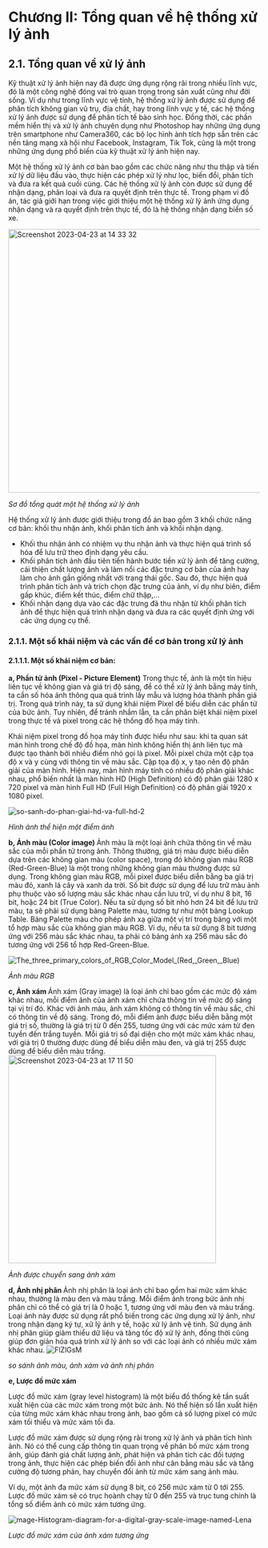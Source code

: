 
# Chương II: Tổng quan về hệ thống xử lý ảnh
## 2.1. Tổng quan về xử lý ảnh
Kỹ thuật xử lý ảnh hiện nay đã được ứng dụng rộng rãi trong nhiều lĩnh vực, đó là một công nghệ đóng vai trò quan trọng trong sản xuất cũng như đời sống. Ví dụ như trong lĩnh vực vệ tinh, hệ thống xử lý ảnh được sử dụng để phân tích không gian vũ trụ, địa chất, hay trong lĩnh vực y tế, các hệ thống xử lý ảnh được sử dụng để phân tích tế bào sinh học. Đồng thời, các phần mềm hiển thị và xử lý ảnh chuyên dụng như Photoshop hay những ứng dụng trên smartphone như Camera360, các bộ lọc hình ảnh tích hợp sẵn trên các nền tảng mạng xã hội như Facebook, Instagram, Tik Tok, cũng là một trong những ứng dụng phổ biến của kỹ thuật xử lý ảnh hiện nay.

Một hệ thống xử lý ảnh cơ bản bao gồm các chức năng như thu thập và tiền xử lý dữ liệu đầu vào, thực hiện các phép xử lý như lọc, biến đổi, phân tích và đưa ra kết quả cuối cùng. Các hệ thống xử lý ảnh còn được sử dụng để nhận dạng, phân loại và đưa ra quyết định trên thực tế. Trong phạm vi đồ án, tác giả giới hạn trong việc giới thiệu một hệ thống xử lý ảnh ứng dụng nhận dạng và ra quyết định trên thực tế, đó là hệ thống nhận dạng biển số xe.

<img width="526" alt="Screenshot 2023-04-23 at 14 33 32" src="https://user-images.githubusercontent.com/13607004/233826376-3613f5eb-3b4c-4ae3-aa22-9df1a85560dc.png">

<i>Sơ đồ tổng quát một hệ thống xử lý ảnh</i>

Hệ thống xử lý ảnh được giới thiệu trong đồ án bao gồm 3 khối chức năng cơ bản: khối thu nhận ảnh, khối phân tích ảnh và khối nhận dạng. 
- Khối thu nhận ảnh có nhiệm vụ thu nhận ảnh và thực hiện quá trình số hóa để lưu trữ theo định dạng yêu cầu. 
- Khối phân tích ảnh đầu tiên tiến hành bước tiền xử lý ảnh để tăng cường, cải thiện chất lượng ảnh và làm nổi các đặc trưng cơ bản của ảnh hay làm cho ảnh gần giống nhất với trạng thái gốc. Sau đó, thực hiện quá trình phân tích ảnh và trích chọn đặc trưng của ảnh, ví dụ như biên, điểm gấp khúc, điểm kết thúc, điểm chữ thập,... 
- Khối nhận dạng dựa vào các đặc trưng đã thu nhận từ khối phân tích ảnh để thực hiện quá trình nhận dạng và đưa ra các quyết định ứng với các ứng dụng cụ thể. 

### 2.1.1. Một số khái niệm và các vấn đề cơ bản trong xử lý ảnh
#### 2.1.1.1. Một số khái niệm cơ bản: 
<b> a, Phần tử ảnh (Pixel - Picture Element)</b>
Trong thực tế, ảnh là một tín hiệu liên tục về không gian và giá trị độ sáng, để có thể xử lý ảnh bằng máy tính, ta cần số hóa ảnh thông qua quá trình lấy mẫu và lượng hóa thành phần giá trị. Trong quá trình này, ta sử dụng khái niệm Pixel để biểu diễn các phần tử của bức ảnh. Tuy nhiên, để tránh nhầm lẫn, ta cần phân biệt khái niệm pixel trong thực tế và pixel trong các hệ thống đồ họa máy tính.

Khái niệm pixel trong đồ họa máy tính được hiểu như sau: khi ta quan sát màn hình trong chế độ đồ họa, màn hình không hiển thị ảnh liên tục mà được tạo thành bởi nhiều điểm nhỏ gọi là pixel. Mỗi pixel chứa một cặp tọa độ x và y cùng với thông tin về màu sắc. Cặp tọa độ x, y tạo nên độ phân giải của màn hình. Hiện nay, màn hình máy tính có nhiều độ phân giải khác nhau, phổ biến nhất là màn hình HD (High Definition) có độ phân giải 1280 x 720 pixel và màn hình Full HD (Full High Definition) có độ phân giải 1920 x 1080 pixel.

![so-sanh-do-phan-giai-hd-va-full-hd-2](https://user-images.githubusercontent.com/13607004/233827520-f0cf4a59-c037-4cc7-b574-225dd6b2a693.jpg)

<i> Hình ảnh thể hiện một điểm ảnh </i>

<b> b, Ảnh màu (Color image) </b>
Ảnh màu là một loại ảnh chứa thông tin về màu sắc của mỗi phần tử trong ảnh. Thông thường, giá trị màu được biểu diễn dựa trên các không gian màu (color space), trong đó không gian màu RGB (Red-Green-Blue) là một trong những không gian màu thường được sử dụng. Trong không gian màu RGB, mỗi pixel được biểu diễn bằng ba giá trị màu đỏ, xanh lá cây và xanh da trời. Số bit được sử dụng để lưu trữ màu ảnh phụ thuộc vào số lượng màu sắc khác nhau cần lưu trữ, ví dụ như 8 bit, 16 bit, hoặc 24 bit (True Color). Nếu ta sử dụng số bit nhỏ hơn 24 bit để lưu trữ màu, ta sẽ phải sử dụng bảng Palette màu, tương tự như một bảng Lookup Table. Bảng Palette màu cho phép ánh xạ giữa một vị trí trong bảng với một tổ hợp màu sắc của không gian màu RGB. Ví dụ, nếu ta sử dụng 8 bit tương ứng với 256 màu sắc khác nhau, ta phải có bảng ánh xạ 256 màu sắc đó tương ứng với 256 tổ hợp Red-Green-Blue.

![The_three_primary_colors_of_RGB_Color_Model_(Red,_Green,_Blue)](https://user-images.githubusercontent.com/13607004/233828067-cc5fee54-5f5e-4411-ab34-f898cedb6990.png)

<i> Ảnh màu RGB</i>

<b> c, Ảnh xám </b>
Ảnh xám (Gray image) là loại ảnh chỉ bao gồm các mức độ xám khác nhau, mỗi điểm ảnh của ảnh xám chỉ chứa thông tin về mức độ sáng tại vị trí đó. Khác với ảnh màu, ảnh xám không có thông tin về màu sắc, chỉ có thông tin về độ sáng. Trong đó, mỗi điểm ảnh được biểu diễn bằng một giá trị số, thường là giá trị từ 0 đến 255, tương ứng với các mức xám từ đen tuyền đến trắng tuyền. Mỗi giá trị số đại diện cho một mức xám khác nhau, với giá trị 0 thường được dùng để biểu diễn màu đen, và giá trị 255 được dùng để biểu diễn màu trắng.
<img width="415" alt="Screenshot 2023-04-23 at 17 11 50" src="https://user-images.githubusercontent.com/13607004/233833696-e8ee6020-d809-4ded-b39f-1388d90738a8.png">

<i> Ảnh được chuyển sang ảnh xám </i>

<b> d, Ảnh nhị phân </b>
Ảnh nhị phân là loại ảnh chỉ bao gồm hai mức xám khác nhau, thường là màu đen và màu trắng. Mỗi điểm ảnh trong bức ảnh nhị phân chỉ có thể có giá trị là 0 hoặc 1, tương ứng với màu đen và màu trắng. Loại ảnh này được sử dụng rất phổ biến trong các ứng dụng xử lý ảnh, như trong nhận dạng ký tự, xử lý ảnh y tế, hoặc xử lý ảnh vệ tinh. Sử dụng ảnh nhị phân giúp giảm thiểu dữ liệu và tăng tốc độ xử lý ảnh, đồng thời cũng giúp đơn giản hóa quá trình xử lý ảnh so với các loại ảnh có nhiều mức xám khác nhau.
![FlZlGsM](https://user-images.githubusercontent.com/13607004/233833958-9d7c58c2-658a-4722-924f-e8a45bddcbfe.png)

<i> so sánh ảnh màu, ảnh xám và ảnh nhị phân </i>

<b> e, Lược đồ mức xám </b>

Lược đồ mức xám (gray level histogram) là một biểu đồ thống kê tần suất xuất hiện của các mức xám trong một bức ảnh. Nó thể hiện số lần xuất hiện của từng mức xám khác nhau trong ảnh, bao gồm cả số lượng pixel có mức xám tối thiểu và mức xám tối đa.

Lược đồ mức xám được sử dụng rộng rãi trong xử lý ảnh và phân tích hình ảnh. Nó có thể cung cấp thông tin quan trọng về phân bố mức xám trong ảnh, giúp đánh giá chất lượng ảnh, phát hiện và phân tích các đối tượng trong ảnh, thực hiện các phép biến đổi ảnh như cân bằng màu sắc và tăng cường độ tương phản, hay chuyển đổi ảnh từ mức xám sang ảnh màu.

Ví dụ, một ảnh đa mức xám sử dụng 8 bit, có 256 mức xám từ 0 tới 255. Lược đồ mức xám sẽ có trục hoành chạy từ 0 đến 255 và trục tung chính là tổng số điểm ảnh có mức xám tương ứng.

![mage-Histogram-diagram-for-a-digital-gray-scale-image-named-Lena](https://user-images.githubusercontent.com/13607004/233834274-29ea3ea2-ac65-4d25-a2e5-2f02d2777052.png)

<i> Lược đồ mức xám của ảnh xám tương ứng </i> 
